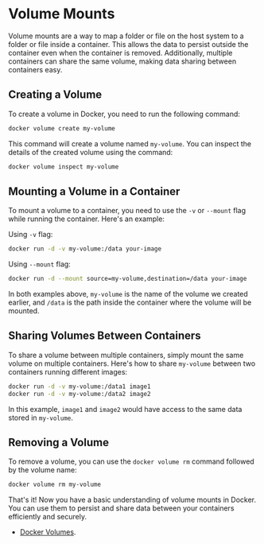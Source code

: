 # Volume Mounts

Volume mounts are a way to map a folder or file on the host system to a folder or file inside a container. This allows the data to persist outside the container even when the container is removed. Additionally, multiple containers can share the same volume, making data sharing between containers easy.

## Creating a Volume

To create a volume in Docker, you need to run the following command:

```bash
docker volume create my-volume
```

This command will create a volume named `my-volume`. You can inspect the details of the created volume using the command:

```bash
docker volume inspect my-volume
```

## Mounting a Volume in a Container

To mount a volume to a container, you need to use the `-v` or `--mount` flag while running the container. Here's an example:

Using `-v` flag:

```bash
docker run -d -v my-volume:/data your-image
```

Using `--mount` flag:

```bash
docker run -d --mount source=my-volume,destination=/data your-image
```

In both examples above, `my-volume` is the name of the volume we created earlier, and `/data` is the path inside the container where the volume will be mounted.

## Sharing Volumes Between Containers

To share a volume between multiple containers, simply mount the same volume on multiple containers. Here's how to share `my-volume` between two containers running different images:

```bash
docker run -d -v my-volume:/data1 image1
docker run -d -v my-volume:/data2 image2
```

In this example, `image1` and `image2` would have access to the same data stored in `my-volume`.

## Removing a Volume

To remove a volume, you can use the `docker volume rm` command followed by the volume name:

```bash
docker volume rm my-volume
```

That's it! Now you have a basic understanding of volume mounts in Docker. You can use them to persist and share data between your containers efficiently and securely.

- [Docker Volumes](https://docs.docker.com/storage/volumes/).